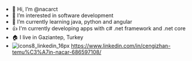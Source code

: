 - 👋 Hi, I’m @nacarct
- 👀 I’m interested in software development
- 🌱 I’m currently learning  java, python and angular
- 👍 I'm currently developing apps with c# .net framework and .net core
- 🏠 I live in Gaziantep, Turkey
- ![icons8_linkedin_16px](https://user-images.githubusercontent.com/7365193/145758163-c180b817-777f-428b-b436-5257ae624159.png) https://www.linkedin.com/in/cengizhan-temu%C3%A7in-nacar-686597108/


<!---
nacarct/nacarct is a ✨ special ✨ repository because its `README.md` (this file) appears on your GitHub profile.
You can click the Preview link to take a look at your changes.
--->

